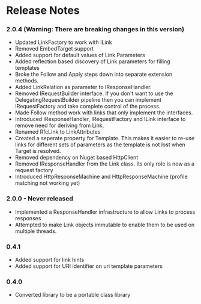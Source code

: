 # Release Notes


### 2.0.4  (Warning: There are breaking changes in this version)
- Updated LinkFactory to work with ILink
- Removed EmbedTarget support
- Added support for default values of Link Parameters
- Added reflection based discovery of Link parameters for filling templates
- Broke the Follow and Apply steps down into separate extension methods.
- Added LinkRelation as parameter to IResponseHandler.  
- Removed IRequestBuilder interface.  If you don't want to use the DelegatingRequestBuilder pipeline then you can implement IRequestFactory and take complete control of the process.
- Made Follow method work with links that only implement the interfaces.
- Introduced IResponseHandler, IRequestFactory and ILink interface to remove need for deriving from Link.
- Renamed RfcLink to LinkAttributes
- Created a seperate property for Template. This makes it easier to re-use links for different sets of parameters as the template is not lost when Target is resolved.
- Removed dependency on Nuget based HttpClient
- Removed IResponseHandler from the Link class.  Its only role is now as a request factory
- Introduced HttpResponseMachine and HttpResponseMachine<T>  (profile matching not working yet)

### 2.0.0 - Never released
- Implemented a ResponseHandler infrastructure to allow Links to process responses
- Attempted to make Link objects immutable to enable them to be used on multiple threads.

### 0.4.1 
- Added support for link hints
- Added support for URI identifier on uri template parameters


### 0.4.0 
- Converted library to be a portable class library

